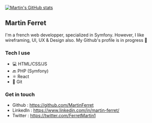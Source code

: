 [![Martin's GitHub stats](https://github-readme-stats.vercel.app/api?username=martinferret)](https://github.com/martinferret/github-readme-stats)

## Martin Ferret

I'm a french web developper, specialized in Symfony. However, I like wireframing, UI, UX & Design also. My Github's profile is in progress :construction_worker:

### Tech I use

* 💻 HTML/CSS/JS
* 🔙 PHP (Symfony)
* ⚛️ React
* 🤖 Git


### Get in touch

- Github : https://github.com/MartinFerret
- LinkedIn : https://www.linkedin.com/in/martin-ferret/
- Twitter : https://twitter.com/FerretMartin1
